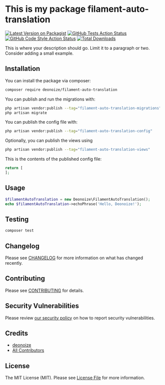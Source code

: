 # This is my package filament-auto-translation

[![Latest Version on Packagist](https://img.shields.io/packagist/v/deonoize/filament-auto-translation.svg?style=flat-square)](https://packagist.org/packages/deonoize/filament-auto-translation)
[![GitHub Tests Action Status](https://img.shields.io/github/actions/workflow/status/deonoize/filament-auto-translation/run-tests.yml?branch=main&label=tests&style=flat-square)](https://github.com/deonoize/filament-auto-translation/actions?query=workflow%3Arun-tests+branch%3Amain)
[![GitHub Code Style Action Status](https://img.shields.io/github/actions/workflow/status/deonoize/filament-auto-translation/fix-php-code-styling.yml?branch=main&label=code%20style&style=flat-square)](https://github.com/deonoize/filament-auto-translation/actions?query=workflow%3A"Fix+PHP+code+styling"+branch%3Amain)
[![Total Downloads](https://img.shields.io/packagist/dt/deonoize/filament-auto-translation.svg?style=flat-square)](https://packagist.org/packages/deonoize/filament-auto-translation)



This is where your description should go. Limit it to a paragraph or two. Consider adding a small example.

## Installation

You can install the package via composer:

```bash
composer require deonoize/filament-auto-translation
```

You can publish and run the migrations with:

```bash
php artisan vendor:publish --tag="filament-auto-translation-migrations"
php artisan migrate
```

You can publish the config file with:

```bash
php artisan vendor:publish --tag="filament-auto-translation-config"
```

Optionally, you can publish the views using

```bash
php artisan vendor:publish --tag="filament-auto-translation-views"
```

This is the contents of the published config file:

```php
return [
];
```

## Usage

```php
$filamentAutoTranslation = new Deonoize\FilamentAutoTranslation();
echo $filamentAutoTranslation->echoPhrase('Hello, Deonoize!');
```

## Testing

```bash
composer test
```

## Changelog

Please see [CHANGELOG](CHANGELOG.md) for more information on what has changed recently.

## Contributing

Please see [CONTRIBUTING](.github/CONTRIBUTING.md) for details.

## Security Vulnerabilities

Please review [our security policy](../../security/policy) on how to report security vulnerabilities.

## Credits

- [deonoize](https://github.com/deonoize)
- [All Contributors](../../contributors)

## License

The MIT License (MIT). Please see [License File](LICENSE.md) for more information.
